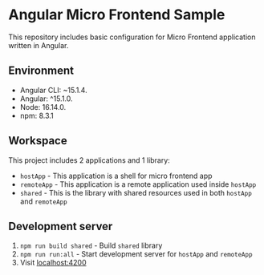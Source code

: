 # Angular Micro Frontend Sample

This repository includes basic configuration for Micro Frontend application written in Angular.

## Environment

- Angular CLI: ~15.1.4.
- Angular: ^15.1.0.
- Node: 16.14.0.
- npm: 8.3.1

## Workspace

This project includes 2 applications and 1 library:

- `hostApp` - This application is a shell for micro frontend app
- `remoteApp` - This application is a remote application used inside `hostApp`
- `shared` - This is the library with shared resources used in both `hostApp` and `remoteApp`

## Development server

1. `npm run build shared` - Build `shared` library
2. `npm run run:all` - Start development server for `hostApp` and `remoteApp`
3. Visit [localhost:4200](http://localhost:4200)
